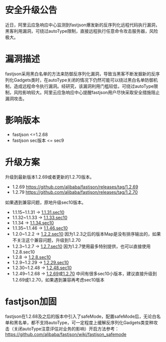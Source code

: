 # 安全升级公告
近日，阿里云应急响应中心监测到fastjson爆发新的反序列化远程代码执行漏洞，黑客利用漏洞，可绕过autoType限制，直接远程执行任意命令攻击服务器，风险极大。

# 漏洞描述
fastjson采用黑白名单的方法来防御反序列化漏洞，导致当黑客不断发掘新的反序列化Gadgets类时，在autoType关闭的情况下仍然可能可以绕过黑白名单防御机制，造成远程命令执行漏洞。经研究，该漏洞利用门槛较低，可绕过autoType限制，风险影响较大。阿里云应急响应中心提醒fastjson用户尽快采取安全措施阻止漏洞攻击。

# 影响版本
* fastjson <=1.2.68
* fastjson sec版本 <= sec9

# 升级方案
升级到最新版本1.2.69或者更新的1.2.70版本。
* 1.2.69 https://github.com/alibaba/fastjson/releases/tag/1.2.69
* 1.2.79 https://github.com/alibaba/fastjson/releases/tag/1.2.70

如果遇到兼容问题，原地升级sec10版本。
* 1.1.15~1.1.31 -> [1.1.31.sec10](https://repo1.maven.org/maven2/com/alibaba/fastjson/1.1.31.sec10)
* 1.1.32~1.1.33 -> [1.1.33.sec10](https://repo1.maven.org/maven2/com/alibaba/fastjson/1.1.33.sec10)
* 1.1.34        -> [1.1.34.sec10](https://repo1.maven.org/maven2/com/alibaba/fastjson/1.1.34.sec10)
* 1.1.35~1.1.46 -> [1.1.46.sec10](https://repo1.maven.org/maven2/com/alibaba/fastjson/1.1.46.sec10)
* 1.2.0~1.2.2   -> [1.2.2.sec10](https://repo1.maven.org/maven2/com/alibaba/fastjson/1.2.2.sec10) 因为1.2.3之后的版本Map是没有排序输出的，如果不关注这个兼容问题，升级到1.2.70
* 1.2.3~1.2.7   -> [1.2.7.sec10](https://repo1.maven.org/maven2/com/alibaba/fastjson/1.2.7.sec10) 因为1.2.7使用最多特别提供，也可以直接使用1.2.8.sec10
* 1.2.8 -> [1.2.8.sec10](https://repo1.maven.org/maven2/com/alibaba/fastjson/1.2.8.sec10)
* 1.2.9~1.2.29 -> [1.2.29.sec10](https://repo1.maven.org/maven2/com/alibaba/fastjson/1.2.29.sec10)
* 1.2.30~1.2.48 -> [1.2.48.sec10](https://repo1.maven.org/maven2/com/alibaba/fastjson/1.2.48.sec10)
* 1.2.49~1.2.68 -> [1.2.69](https://repo1.maven.org/maven2/com/alibaba/fastjson/1.2.69)或[1.2.70](https://repo1.maven.org/maven2/com/alibaba/fastjson/1.2.70)
中间有很多sec10小版本，建议直接升级到1.2.69或1.2.70，如果遇到兼容再考虑sec10版本

# fastjson加固
fastjson在1.2.68及之后的版本中引入了safeMode，配置safeMode后，无论白名单和黑名单，都不支持autoType，可一定程度上缓解反序列化Gadgets类变种攻击（关闭autoType注意评估对业务的影响）开启方法参考：https://github.com/alibaba/fastjson/wiki/fastjson_safemode

